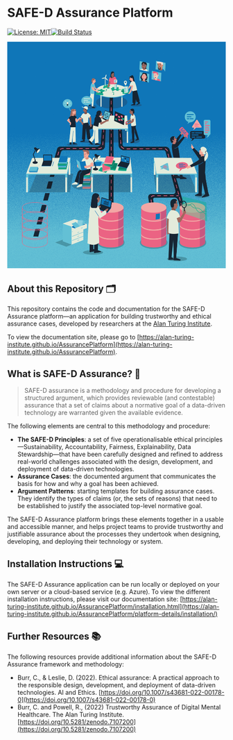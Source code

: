 # SAFE-D Assurance Platform

[![License: MIT](https://img.shields.io/badge/License-MIT-yellow.svg)](https://opensource.org/licenses/MIT)[![Build Status](https://app.travis-ci.com/alan-turing-institute/AssurancePlatform.svg?branch=MVP)](https://app.travis-ci.com/alan-turing-institute/AssurancePlatform)

![A stylised illustration of a project team building an assurance case](hero.png)

## About this Repository 🗂

This repository contains the code and documentation for the SAFE-D Assurance platform—an application for building trustworthy and ethical assurance cases, developed by researchers at the [Alan Turing Institute](https://www.google.com/url?sa=t&source=web&cd=&cad=rja&uact=8&ved=2ahUKEwi-4ZW65bL-AhXJMMAKHfeGCJ8QFnoECBUQAQ&url=https%3A%2F%2Fwww.turing.ac.uk%2F&usg=AOvVaw0uxvZzQpCGw78bVsaCsSOm).

To view the documentation site, please go to [https://alan-turing-institute.github.io/AssurancePlatform](https://alan-turing-institute.github.io/AssurancePlatform).

## What is SAFE-D Assurance? 🤝

> SAFE-D assurance is a methodology and procedure for developing a structured argument, which provides reviewable (and contestable) assurance that a set of claims about a normative goal of a data-driven technology are warranted given the available evidence.

The following elements are central to this methodology and procedure:

- **The SAFE-D Principles**: a set of five operationalisable ethical principles—Sustainability, Accountability, Fairness, Explainability, Data Stewardship—that have been carefully designed and refined to address real-world challenges associated with the design, development, and deployment of data-driven technologies.
- **Assurance Cases**: the documented argument that communicates the basis for how and why a goal has been achieved.
- **Argument Patterns**:  starting templates for building assurance cases. They identify the types of claims (or, the sets of reasons) that need to be established to justify the associated top-level normative goal.

The SAFE-D Assurance platform brings these elements together in a usable and accessible manner, and helps project teams to provide trustworthy and justifiable assurance about the processes they undertook when designing, developing, and deploying their technology or system.

## Installation Instructions 💻

The SAFE-D Assurance application can be run locally or deployed on your own server or a cloud-based service (e.g. Azure).
To view the different installation instructions, please visit our documentation site: [https://alan-turing-institute.github.io/AssurancePlatform/installation.html](https://alan-turing-institute.github.io/AssurancePlatform/platform-details/installation/)

## Further Resources 📚

The following resources provide additional information about the SAFE-D Assurance framework and methodology:

- Burr, C., & Leslie, D. (2022). Ethical assurance: A practical approach to the responsible design, development, and deployment of data-driven technologies. AI and Ethics. [https://doi.org/10.1007/s43681-022-00178-0](https://doi.org/10.1007/s43681-022-00178-0)
- Burr, C. and Powell, R., (2022) Trustworthy Assurance of Digital Mental Healthcare. The Alan Turing Institute. [https://doi.org/10.5281/zenodo.7107200](https://doi.org/10.5281/zenodo.7107200)
